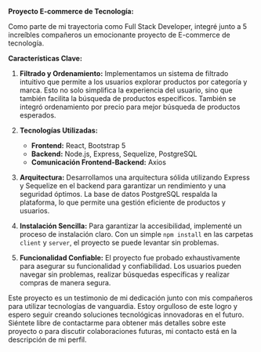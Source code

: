 **Proyecto E-commerce de Tecnología:**

Como parte de mi trayectoria como Full Stack Developer, integré junto a 5 increíbles compañeros un emocionante proyecto de E-commerce de tecnología.

**Características Clave:**

1. **Filtrado y Ordenamiento:** Implementamos un sistema de filtrado intuitivo que permite a los usuarios explorar productos por categoría y marca. Esto no solo simplifica la experiencia del usuario, sino que también facilita la búsqueda de productos específicos. También se integró ordenamiento por precio para mejor búsqueda de productos esperados.

2. **Tecnologías Utilizadas:**
   - **Frontend:** React, Bootstrap 5
   - **Backend:** Node.js, Express, Sequelize, PostgreSQL
   - **Comunicación Frontend-Backend:** Axios

3. **Arquitectura:** Desarrollamos una arquitectura sólida utilizando Express y Sequelize en el backend para garantizar un rendimiento y una seguridad óptimos. La base de datos PostgreSQL respalda la plataforma, lo que permite una gestión eficiente de productos y usuarios.

4. **Instalación Sencilla:** Para garantizar la accesibilidad, implementé un proceso de instalación claro. Con un simple `npm install` en las carpetas `client` y `server`, el proyecto se puede levantar sin problemas.

5. **Funcionalidad Confiable:** El proyecto fue probado exhaustivamente para asegurar su funcionalidad y confiabilidad. Los usuarios pueden navegar sin problemas, realizar búsquedas específicas y realizar compras de manera segura.

Este proyecto es un testimonio de mi dedicación junto con mis compañeros para utilizar tecnologías de vanguardia. Estoy orgulloso de este logro y espero seguir creando soluciones tecnológicas innovadoras en el futuro. Siéntete libre de contactarme para obtener más detalles sobre este proyecto o para discutir colaboraciones futuras, mi contacto está en la descripción de mi perfil.
